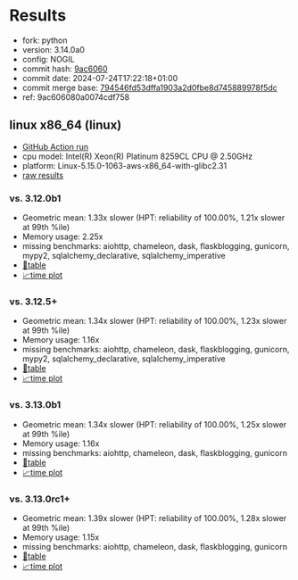 # Results

- fork: python
- version: 3.14.0a0
- config: NOGIL
- commit hash: [9ac6060](https://github.com/python/cpython/commit/9ac6060)
- commit date: 2024-07-24T17:22:18+01:00
- commit merge base: [794546fd53dffa1903a2d0fbe8d745889978f5dc](https://github.com/python/cpython/commit/794546fd53dffa1903a2d0fbe8d745889978f5dc)
- ref: 9ac606080a0074cdf758

## linux x86_64 (linux)

- [GitHub Action run](https://github.com/facebookexperimental/free-threading-benchmarking/actions/runs/10084468262)
- cpu model: Intel(R) Xeon(R) Platinum 8259CL CPU @ 2.50GHz
- platform: Linux-5.15.0-1063-aws-x86_64-with-glibc2.31
- [raw results](bm-20240724-linux-x86_64-python-9ac606080a0074cdf758-3.14.0a0-9ac6060.json)

### vs. 3.12.0b1

- Geometric mean: 1.33x slower (HPT: reliability of 100.00%, 1.21x slower at 99th %ile)
- Memory usage: 2.25x
- missing benchmarks: aiohttp, chameleon, dask, flaskblogging, gunicorn, mypy2, sqlalchemy_declarative, sqlalchemy_imperative
- [📄table](bm-20240724-linux-x86_64-python-9ac606080a0074cdf758-3.14.0a0-9ac6060-vs-3.12.0b1.md)
- [📈time plot](bm-20240724-linux-x86_64-python-9ac606080a0074cdf758-3.14.0a0-9ac6060-vs-3.12.0b1.svg)

### vs. 3.12.5+

- Geometric mean: 1.34x slower (HPT: reliability of 100.00%, 1.23x slower at 99th %ile)
- Memory usage: 1.16x
- missing benchmarks: aiohttp, chameleon, dask, flaskblogging, gunicorn, mypy2, sqlalchemy_declarative, sqlalchemy_imperative
- [📄table](bm-20240724-linux-x86_64-python-9ac606080a0074cdf758-3.14.0a0-9ac6060-vs-3.12.5%2B.md)
- [📈time plot](bm-20240724-linux-x86_64-python-9ac606080a0074cdf758-3.14.0a0-9ac6060-vs-3.12.5%2B.svg)

### vs. 3.13.0b1

- Geometric mean: 1.34x slower (HPT: reliability of 100.00%, 1.25x slower at 99th %ile)
- Memory usage: 1.16x
- missing benchmarks: aiohttp, chameleon, dask, flaskblogging, gunicorn
- [📄table](bm-20240724-linux-x86_64-python-9ac606080a0074cdf758-3.14.0a0-9ac6060-vs-3.13.0b1.md)
- [📈time plot](bm-20240724-linux-x86_64-python-9ac606080a0074cdf758-3.14.0a0-9ac6060-vs-3.13.0b1.svg)

### vs. 3.13.0rc1+

- Geometric mean: 1.39x slower (HPT: reliability of 100.00%, 1.28x slower at 99th %ile)
- Memory usage: 1.15x
- missing benchmarks: aiohttp, chameleon, dask, flaskblogging, gunicorn
- [📄table](bm-20240724-linux-x86_64-python-9ac606080a0074cdf758-3.14.0a0-9ac6060-vs-3.13.0rc1%2B.md)
- [📈time plot](bm-20240724-linux-x86_64-python-9ac606080a0074cdf758-3.14.0a0-9ac6060-vs-3.13.0rc1%2B.svg)

